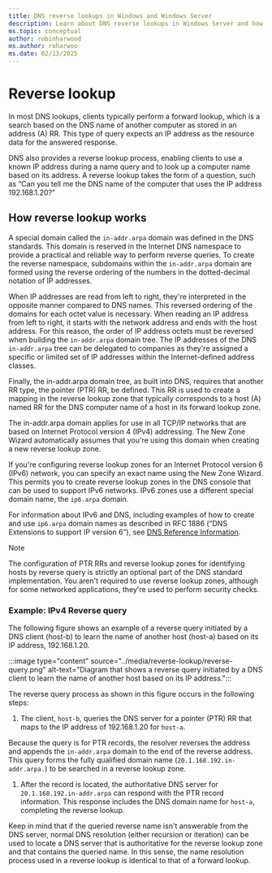 ```yaml
---
title: DNS reverse lookups in Windows and Windows Server
description: Learn about DNS reverse lookups in Windows Server and how reverse lookup works with the in-addr.arpa domain.
ms.topic: conceptual
author: robinharwood
ms.author: roharwoo
ms.date: 02/13/2025
---
```


# Reverse lookup

In most DNS lookups, clients typically perform a forward lookup, which is a search based on the DNS name of another computer as stored in an address (A) RR. This type of query expects an IP address as the resource data for the answered response.

DNS also provides a reverse lookup process, enabling clients to use a known IP address during a name query and to look up a computer name based on its address. A reverse lookup takes the form of a question, such as “Can you tell me the DNS name of the computer that uses the IP address 192.168.1.20?”

## How reverse lookup works

A special domain called the `in-addr.arpa` domain was defined in the DNS standards. This domain is reserved in the Internet DNS namespace to provide a practical and reliable way to perform reverse queries.  To create the reverse namespace, subdomains within the `in-addr.arpa` domain are formed using the reverse ordering of the numbers in the dotted-decimal notation of IP addresses.

When IP addresses are read from left to right, they're interpreted in the opposite manner compared to DNS names. This reversed ordering of the domains for each octet value is necessary. When reading an IP address from left to right, it starts with the network address and ends with the host address. 
For this reason, the order of IP address octets must be reversed when building the `in-addr.arpa` domain tree. The IP addresses of the DNS `in-addr.arpa` tree can be delegated to companies as they're assigned a specific or limited set of IP addresses within the Internet-defined address classes.

Finally, the in-addr.arpa domain tree, as built into DNS, requires that another RR type, the pointer (PTR) RR, be defined. This RR is used to create a mapping in the reverse lookup zone that typically corresponds to a host (A) named RR for the DNS computer name of a host in its forward lookup zone.

The in-addr.arpa domain applies for use in all TCP/IP networks that are based on Internet Protocol version 4 (IPv4) addressing. The New Zone Wizard automatically assumes that you're using this domain when creating a new reverse lookup zone.

If you're configuring reverse lookup zones for an Internet Protocol version 6 (IPv6) network, you can specify an exact name using the New Zone Wizard. This permits you to create reverse lookup zones in the DNS console that can be used to support IPv6 networks. IPv6 zones use a different special domain name, the `ip6.arpa` domain.

For information about IPv6 and DNS, including examples of how to create and use `ip6.arpa` domain names as described in RFC 1886 (“DNS Extensions to support IP version 6”), see [DNS Reference Information](/previous-versions/windows/it-pro/windows-server-2008-R2-and-2008/dd197499(v=ws.10)).

> [!NOTE]
> The configuration of PTR RRs and reverse lookup zones for identifying hosts by reverse query is strictly an optional part of the DNS standard implementation. You aren't required to use reverse lookup zones, although for some networked applications, they're used to perform security checks.

### Example: IPv4 Reverse query

The following figure shows an example of a reverse query initiated by a DNS client (host-b) to learn the name of another host (host-a) based on its IP address, 192.168.1.20.

:::image type="content" source="../media/reverse-lookup/reverse-query.png" alt-text="Diagram that shows a reverse query initiated by a DNS client to learn the name of another host based on its IP address.":::

The reverse query process as shown in this figure occurs in the following steps:

1. The client, `host-b`, queries the DNS server for a pointer (PTR) RR that maps to the IP address of 192.168.1.20 for `host-a`.

Because the query is for PTR records, the resolver reverses the address and appends the `in-addr.arpa` domain to the end of the reverse address. This query forms the fully qualified domain name (`20.1.168.192.in-addr.arpa.`) to be searched in a reverse lookup zone.

1. After the record is located, the authoritative DNS server for `20.1.168.192.in-addr.arpa` can respond with the PTR record information. This response includes the DNS domain name for `host-a`, completing the reverse lookup.

Keep in mind that if the queried reverse name isn't answerable from the DNS server, normal DNS resolution (either recursion or iteration) can be used to locate a DNS server that is authoritative for the reverse lookup zone and that contains the queried name. In this sense, the name resolution process used in a reverse lookup is identical to that of a forward lookup.

